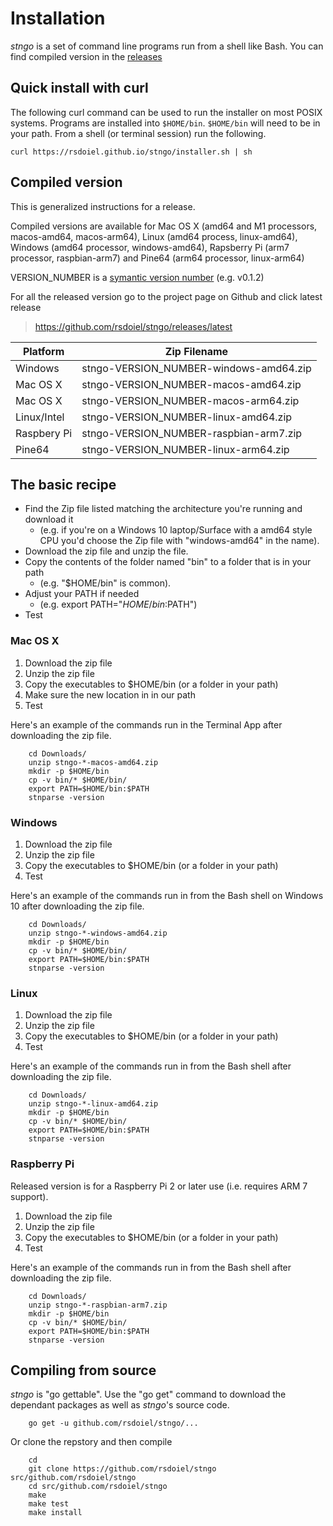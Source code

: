 
Installation
============

*stngo* is a set of command line programs run from a shell like Bash. You can find compiled
version in the [releases](https://github.com/rsdoiel/stngo/releases/latest) 

## Quick install with curl

The following curl command can be used to run the installer on most
POSIX systems. Programs are installed into `$HOME/bin`. `$HOME/bin` will
need to be in your path. From a shell (or terminal session) run the
following.

~~~
curl https://rsdoiel.github.io/stngo/installer.sh | sh
~~~

## Compiled version

This is generalized instructions for a release. 

Compiled versions are available for Mac OS X (amd64 and M1 processors, macos-amd64, macos-arm64), 
Linux (amd64 process, linux-amd64), Windows (amd64 processor, windows-amd64), 
Rapsberry Pi (arm7 processor, raspbian-arm7) and Pine64 (arm64 processor, linux-arm64)


VERSION_NUMBER is a [symantic version number](http://semver.org/) (e.g. v0.1.2)


For all the released version go to the project page on Github and click latest release

>    https://github.com/rsdoiel/stngo/releases/latest


| Platform    | Zip Filename                           |
|-------------|----------------------------------------|
| Windows     | stngo-VERSION_NUMBER-windows-amd64.zip |
| Mac OS X    | stngo-VERSION_NUMBER-macos-amd64.zip  |
| Mac OS X    | stngo-VERSION_NUMBER-macos-arm64.zip  |
| Linux/Intel | stngo-VERSION_NUMBER-linux-amd64.zip   |
| Raspbery Pi | stngo-VERSION_NUMBER-raspbian-arm7.zip |
| Pine64      | stngo-VERSION_NUMBER-linux-arm64.zip   |


## The basic recipe

+ Find the Zip file listed matching the architecture you're running and download it
    + (e.g. if you're on a Windows 10 laptop/Surface with a amd64 style CPU you'd choose the Zip file with "windows-amd64" in the name).
+ Download the zip file and unzip the file.  
+ Copy the contents of the folder named "bin" to a folder that is in your path 
    + (e.g. "$HOME/bin" is common).
+ Adjust your PATH if needed
    + (e.g. export PATH="$HOME/bin:$PATH")
+ Test


### Mac OS X

1. Download the zip file
2. Unzip the zip file
3. Copy the executables to $HOME/bin (or a folder in your path)
4. Make sure the new location in in our path
5. Test

Here's an example of the commands run in the Terminal App after downloading the 
zip file.

```shell
    cd Downloads/
    unzip stngo-*-macos-amd64.zip
    mkdir -p $HOME/bin
    cp -v bin/* $HOME/bin/
    export PATH=$HOME/bin:$PATH
    stnparse -version
```

### Windows

1. Download the zip file
2. Unzip the zip file
3. Copy the executables to $HOME/bin (or a folder in your path)
4. Test

Here's an example of the commands run in from the Bash shell on Windows 10 after
downloading the zip file.

```shell
    cd Downloads/
    unzip stngo-*-windows-amd64.zip
    mkdir -p $HOME/bin
    cp -v bin/* $HOME/bin/
    export PATH=$HOME/bin:$PATH
    stnparse -version
```


### Linux 

1. Download the zip file
2. Unzip the zip file
3. Copy the executables to $HOME/bin (or a folder in your path)
4. Test

Here's an example of the commands run in from the Bash shell after
downloading the zip file.

```shell
    cd Downloads/
    unzip stngo-*-linux-amd64.zip
    mkdir -p $HOME/bin
    cp -v bin/* $HOME/bin/
    export PATH=$HOME/bin:$PATH
    stnparse -version
```


### Raspberry Pi

Released version is for a Raspberry Pi 2 or later use (i.e. requires ARM 7 support).

1. Download the zip file
2. Unzip the zip file
3. Copy the executables to $HOME/bin (or a folder in your path)
4. Test

Here's an example of the commands run in from the Bash shell after
downloading the zip file.

```shell
    cd Downloads/
    unzip stngo-*-raspbian-arm7.zip
    mkdir -p $HOME/bin
    cp -v bin/* $HOME/bin/
    export PATH=$HOME/bin:$PATH
    stnparse -version
```


Compiling from source
---------------------

_stngo_ is "go gettable".  Use the "go get" command to download the dependant packages
as well as _stngo_'s source code.

```shell
    go get -u github.com/rsdoiel/stngo/...
```

Or clone the repstory and then compile

```shell
    cd
    git clone https://github.com/rsdoiel/stngo src/github.com/rsdoiel/stngo
    cd src/github.com/rsdoiel/stngo
    make
    make test
    make install
```


